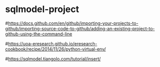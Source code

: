 # sqlmodel-project

#https://docs.github.com/en/github/importing-your-projects-to-github/importing-source-code-to-github/adding-an-existing-project-to-github-using-the-command-line

#https://uoa-eresearch.github.io/eresearch-cookbook/recipe/2014/11/26/python-virtual-env/

#https://sqlmodel.tiangolo.com/tutorial/insert/
